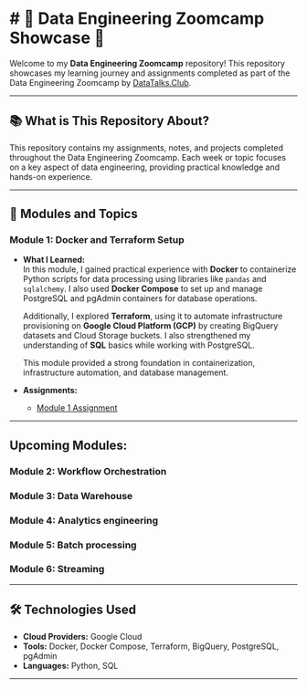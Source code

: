 # # 🌟 Data Engineering Zoomcamp Showcase 🌟

Welcome to my **Data Engineering Zoomcamp** repository! This repository showcases my learning journey and assignments completed as part of the Data Engineering Zoomcamp by [DataTalks.Club](https://datatalks.club/).

---

## 📚 What is This Repository About?

This repository contains my assignments, notes, and projects completed throughout the Data Engineering Zoomcamp. Each week or topic focuses on a key aspect of data engineering, providing practical knowledge and hands-on experience.

---

## 🚀 Modules and Topics

### Module 1: **Docker and Terraform Setup**

- **What I Learned:**  
  In this module, I gained practical experience with **Docker** to containerize Python scripts for data processing using libraries like `pandas` and `sqlalchemy`. I also used **Docker Compose** to set up and manage PostgreSQL and pgAdmin containers for database operations.

  Additionally, I explored **Terraform**, using it to automate infrastructure provisioning on **Google Cloud Platform (GCP)** by creating BigQuery datasets and Cloud Storage buckets. I also strengthened my understanding of **SQL** basics while working with PostgreSQL.

  This module provided a strong foundation in containerization, infrastructure automation, and database management.

- **Assignments:**
  - [Module 1 Assignment](01-docker-terraform/homework/homework.md)

---

## Upcoming Modules:

### Module 2: **Workflow Orchestration**

### Module 3: **Data Warehouse**

### Module 4: **Analytics engineering**

### Module 5: **Batch processing**

### Module 6: **Streaming**

---

## 🛠️ Technologies Used

- **Cloud Providers:** Google Cloud
- **Tools:** Docker, Docker Compose, Terraform, BigQuery, PostgreSQL, pgAdmin
- **Languages:** Python, SQL

---
